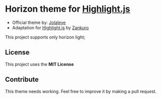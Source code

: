 # Horizon theme for [Highlight.js](https://highlightjs.org/)

- Official theme by: [Jolaleye](https://github.com/jolaleye/horizon-theme-vscode)
- Adaptation for [Highlight.js](https://highlightjs.org/) by [Zankuro](https://github.com/ZanKur0/)

This project supports only horizon light;

## License

This project uses the **MIT License**

## Contribute

This theme needs working. Feel free to improve it by making a pull request.
